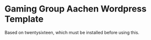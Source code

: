 # Gaming Group Aachen Wordpress Template

Based on twentysixteen, which must be installed before using this.
